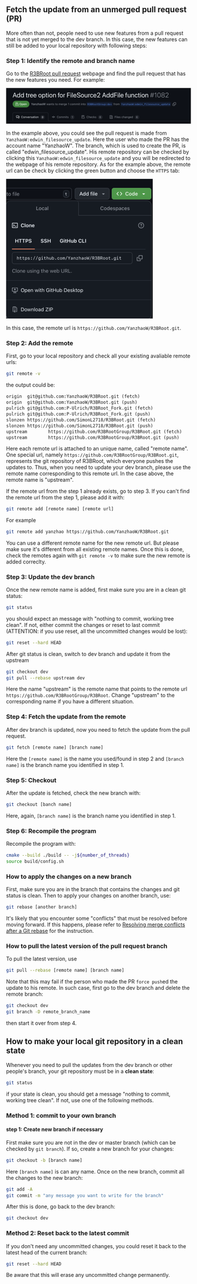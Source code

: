 ## Fetch the update from an unmerged pull request (PR)

More often than not, people need to use new features from a pull request that is not yet merged to the dev branch. In this case, the new features can still be added to your local repository with following steps:

### Step 1: Identify the remote and branch name

Go to the [R3BRoot pull request](https://github.com/R3BRootGroup/R3BRoot/pulls) webpage and find the pull request that has the new features you need. For example:

![git_pr](pics/git_pr_example.png)

In the example above, you could see the pull request is made from `YanzhaoW:edwin_filesource_update`. Here the user who made the PR has the account name "YanzhaoW". The branch, which is used to create the PR, is called "edwin_filesource_update". His remote repository can be checked by clicking this `YanzhaoW:edwin_filesource_update` and you will be redirected to the webpage of his remote repository. As for the example above, the remote url can be check by clicking the green button and choose the `HTTPS` tab:

<img src="pics/git_green_button.png" width="400">

In this case, the remote url is `https://github.com/YanzhaoW/R3BRoot.git`.

### Step 2: Add the remote

First, go to your local repository and check all your existing avaliable remote urls:

```bash
git remote -v
```

the output could be:

```text
origin  git@github.com:YanzhaoW/R3BRoot.git (fetch)
origin  git@github.com:YanzhaoW/R3BRoot.git (push)
pulrich git@github.com:P-Ulrich/R3BRoot_Fork.git (fetch)
pulrich git@github.com:P-Ulrich/R3BRoot_Fork.git (push)
slonzen https://github.com/SimonL2718/R3BRoot.git (fetch)
slonzen https://github.com/SimonL2718/R3BRoot.git (push)
upstream        https://github.com/R3BRootGroup/R3BRoot.git (fetch)
upstream        https://github.com/R3BRootGroup/R3BRoot.git (push)

```

Here each remote url is attached to an unique name, called "remote name". One special url, namely `https://github.com/R3BRootGroup/R3BRoot.git`, represents the git repository of R3BRoot, which everyone pushes the updates to. Thus, when you need to update your dev branch, please use the remote name corresponding to this remote url. In the case above, the remote name is "upstream".

If the remote url from the step 1 already exists, go to step 3. If you can't find the remote url from the step 1, please add it with:

```bash
git remote add [remote name] [remote url]
```

For example

```bash
git remote add yanzhao https://github.com/YanzhaoW/R3BRoot.git
```

You can use a different remote name for the new remote url. But please make sure it's different from all existing remote names. Once this is done, check the remotes again with `git remote -v` to make sure the new remote is added correclty.

### Step 3: Update the dev branch

Once the new remote name is added, first make sure you are in a clean git status:

```bash
git status
```

you should expect an message with "nothing to commit, working tree clean". If not, either commit the changes or reset to last commit (ATTENTION: if you use reset, all the uncommitted changes would be lost):

```bash
git reset --hard HEAD
```

After git status is clean, switch to dev branch and update it from the upstream

```bash
git checkout dev
git pull --rebase upstream dev
```

Here the name "upstream" is the remote name that points to the remote url `https://github.com/R3BRootGroup/R3BRoot`. Change "upstream" to the corresponding name if you have a different situation.

### Step 4: Fetch the update from the remote

After dev branch is updated, now you need to fetch the update from the pull request.

```bash
git fetch [remote name] [branch name]
```

Here the `[remote name]` is the name you used/found in step 2 and `[branch name]` is the branch name you identified in step 1.

### Step 5: Checkout

After the update is fetched, check the new branch with:

```bash
git checkout [banch name]
```

Here, again, `[branch name]` is the branch name you identified in step 1.

### Step 6: Recompile the program

Recompile the program with:

```bash
cmake --build ./build -- -j${number_of_threads}
source build/config.sh
```

### How to apply the changes on a new branch

First, make sure you are in the branch that contains the changes and git status is clean. Then to apply your changes on another branch, use:

```bash
git rebase [another branch]
```

It's likely that you encounter some "conflicts" that must be resolved before moving forward. If this happens, please refer to [Resolving merge conflicts after a Git rebase](https://docs.github.com/en/get-started/using-git/resolving-merge-conflicts-after-a-git-rebase) for the instruction.

### How to pull the latest version of the pull request branch

To pull the latest version, use

```bash
git pull --rebase [remote name] [branch name]
```

Note that this may fail if the person who made the PR `force push`ed the update to his remote. In such case, first go to the dev branch and delete the remote branch:

```bash
git checkout dev
git branch -D remote_branch_name
```

then start it over from step 4.

## How to make your local git repository in a clean state

Whenever you need to pull the updates from the dev branch or other people's branch, your git repository must be in a **clean state**:

```bash
git status
```

if your state is clean, you should get a message "nothing to commit, working tree clean". If not, use one of the following methods.

### Method 1: commit to your own branch

#### step 1: Create new branch if necessary

First make sure you are not in the dev or master branch (which can be checked by `git branch`). If so, create a new branch for your changes:

```bash
git checkout -b [branch name]
```
Here `[branch name]` is can any name. Once on the new branch, commit all the changes to the new branch:

```bash
git add -A
git commit -m "any message you want to write for the branch"
```

After this is done, go back to the dev branch:

```bash
git checkout dev
```

### Method 2: Reset back to the latest commit

If you don't need any uncommitted changes, you could reset it back to the latest head of the current branch:

```bash
git reset --hard HEAD
```
Be aware that this will erase any uncommitted change permanently.
